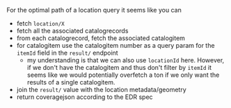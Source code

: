 For the optimal path of a location query it seems like you can 

- fetch `location/X`
- fetch all the associated catalogrecords
- from each catalogrecord, fetch the associated catalogitem
- for catalogitem use the catalogitem number as a query param for the `itemId` field in the `result/` endpoint
    - my understanding is that we can also use `locationId` here. However, if we don't have the catalogitem and thus don't filter by `itemId` it seems like we would potentially overfetch a ton if we only want the results of a single catalogitem.
- join the `result/` value with the location metadata/geometry
- return coveragejson according to the EDR spec